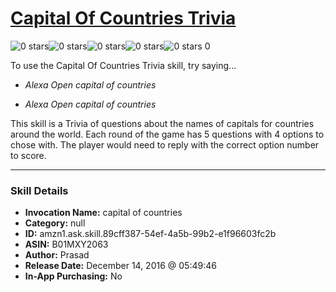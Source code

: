 # [Capital Of Countries Trivia](http://alexa.amazon.com/#skills/amzn1.ask.skill.89cff387-54ef-4a5b-99b2-e1f96603fc2b)
![0 stars](../../images/ic_star_border_black_18dp_1x.png)![0 stars](../../images/ic_star_border_black_18dp_1x.png)![0 stars](../../images/ic_star_border_black_18dp_1x.png)![0 stars](../../images/ic_star_border_black_18dp_1x.png)![0 stars](../../images/ic_star_border_black_18dp_1x.png) 0

To use the Capital Of Countries Trivia skill, try saying...

* *Alexa Open capital of countries*

* *Alexa Open capital of countries*

This skill is a Trivia of questions about the names of capitals for countries around the world. Each round of the game has 5 questions with 4 options to chose with. The player would need to reply with the correct option number to score.

***

### Skill Details

* **Invocation Name:** capital of countries
* **Category:** null
* **ID:** amzn1.ask.skill.89cff387-54ef-4a5b-99b2-e1f96603fc2b
* **ASIN:** B01MXY2063
* **Author:** Prasad
* **Release Date:** December 14, 2016 @ 05:49:46
* **In-App Purchasing:** No
